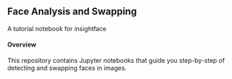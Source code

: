 
## Face Analysis and Swapping
A tutorial notebook for insightface 

#### Overview
This repository contains Jupyter notebooks that guide you step-by-step of detecting and swapping faces in images.




